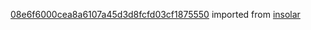 [08e6f6000cea8a6107a45d3d8fcfd03cf1875550](https://github.com/insolar/insolar/commit/08e6f6000cea8a6107a45d3d8fcfd03cf1875550) imported from [insolar](https://github.com/insolar/insolar)
